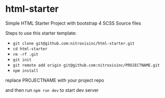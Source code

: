 # html-starter

Simple HTML Starter Project with bootstrap 4 SCSS Source files

Steps to use this starter template:

* `git clone git@github.com:nitroxisinc/html-starter.git`
* `cd html-starter`
* `rm -rf .git`
* `git init`
* `git remote add origin git@github.com:nitroxisinc/PROJECTNAME.git`
* `npm install`

replace PROJECTNAME with your project repo

and then run `npm run dev` to start dev server
